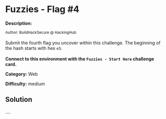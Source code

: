 # Fuzzies - Flag #4

**Description:**

<small>Author: BuildHackSecure @ HackingHub</small><br><br>Submit the fourth flag you uncover within this challenge. The beginning of the hash starts with hex <code>e5</code>. <br><br> <b>Connect to this environment with the <code>Fuzzies - Start Here</code> challenge card.</b>


**Category:** Web

**Difficulty:** medium

## Solution

....

